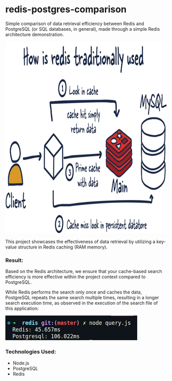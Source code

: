 # redis-postgres-comparison

Simple comparison of data retrieval efficiency between Redis and PostgreSQL (or SQL databases, in general), made through a simple Redis architecture demonstration.

<img src="https://github.com/Riccardo9190/redis-postgres-comparison/blob/master/public/basic_redis_archtecture.jpg" width="1000" height="600"/> 

This project showcases the effectiveness of data retrieval by utilizing a key-value structure in Redis caching (RAM memory).

### Result:

Based on the Redis architecture, we ensure that your cache-based search efficiency is more effective within the project context compared to PostgreSQL.

While Redis performs the search only once and caches the data, PostgreSQL repeats the same search multiple times, resulting in a longer search execution time, as observed in the execution of the search file of this application:

<img src="https://github.com/Riccardo9190/redis-postgres-comparison/blob/master/public/data-fetching-time-comparison.png"/>

### Technologies Used:

- Node.js
- PostgreSQL
- Redis

